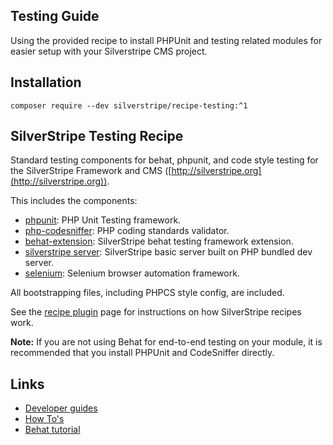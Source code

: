 ## Testing Guide

Using the provided recipe to install PHPUnit and testing related modules for easier setup with your Silverstripe CMS project.

## Installation ##

`composer require --dev silverstripe/recipe-testing:^1`

## SilverStripe Testing Recipe

Standard testing components for behat, phpunit, and code style testing for the SilverStripe Framework
and CMS ([http://silverstripe.org](http://silverstripe.org)).

This includes the components:

 * [phpunit](https://github.com/sebastianbergmann/phpunit): PHP Unit Testing framework.
 * [php-codesniffer](https://github.com/squizlabs/PHP_CodeSniffer): PHP coding standards validator.
 * [behat-extension](https://github.com/silverstripe/silverstripe-behat-extension): SilverStripe behat testing
   framework extension.
 * [silverstripe server](https://github.com/silverstripe/silverstripe-serve): SilverStripe basic server built
   on PHP bundled dev server.
 * [selenium](https://github.com/sveneisenschmidt/selenium-server-standalone): Selenium browser automation framework.

All bootstrapping files, including PHPCS style config, are included.

See the [recipe plugin](https://github.com/silverstripe/recipe-plugin) page for instructions on how
SilverStripe recipes work.

**Note:** If you are not using Behat for end-to-end testing on your module, it is recommended that you install PHPUnit and CodeSniffer directly.

## Links ##

 * [Developer guides](https://docs.silverstripe.org/en/4/developer_guides/testing/)
 * [How To's](https://docs.silverstripe.org/en/4/developer_guides/testing/how_tos/)
 * [Behat tutorial](https://github.com/silverstripe/silverstripe-behat-extension/blob/master/docs/tutorial.md)

